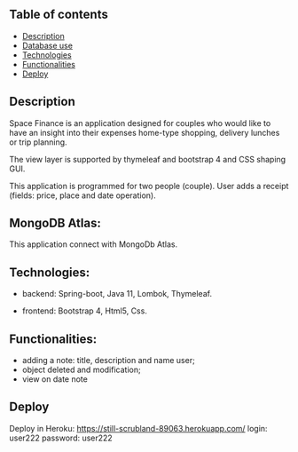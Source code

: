 ## Table of contents
* [Description](#description)
* [Database use](#h2)
* [Technologies](#technologies)
* [Functionalities](#functionalities)
* [Deploy](#deploy)


## Description

Space Finance is an application designed for couples who would like to have an insight into their expenses
home-type shopping, delivery lunches or trip planning.

The view layer is supported by thymeleaf and bootstrap 4 and CSS shaping GUI.

This application is programmed for two people (couple). User adds a receipt (fields: price, place and date operation).


## MongoDB Atlas:

This application connect with MongoDb Atlas.

## Technologies:

- backend: Spring-boot, Java 11, Lombok, Thymeleaf.
  
- frontend: Bootstrap 4, Html5, Css.

## Functionalities:

- adding a note: title, description and name user;
- object deleted and modification;
- view on date note

## Deploy

Deploy in Heroku: https://still-scrubland-89063.herokuapp.com/
login: user222
password: user222
